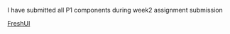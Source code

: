 I have submitted all P1 components during week2 assignment submission

[FreshUI](https://github.com/deekshithmd/FreshUI-Component-Library/tree/dev)

